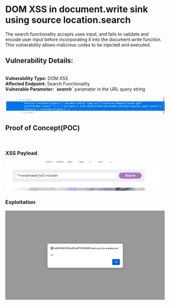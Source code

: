 <h1>DOM XSS in document.write sink using source location.search</h1>

The search functionality accepts uses input, and fails to validate and encode user input before incorporating it into the document.write function. This vulnerability allows malicious codes to be injected and executed. 

<h2>Vulnerability Details:</h2><br>
<b>Vulnerability Type:</b> DOM XSS<br>
<b>Affected Endpoint:</b> Search Functionality<br>
<b>Vulnerable Parameter:</b> <b><i>`search`</i></b> paramater in the URL query string<br><br>
<img src="https://github.com/cybermonkgirl/cyber-labs/blob/main/portswigger-labs/cross-site%20scripting/DOM%20XSS%3A%20document.write%20sink/screenshot-search-functionality.png" alt="Screenshot of Search Function">
<br>

<h2>Proof of Concept(POC)</h2><br>
<h3>XSS Payload</h3>
<img src="https://github.com/cybermonkgirl/cyber-labs/blob/74b6fc820a9d2dfd5c93b9688056244890f2f77f/portswigger-labs/cross-site%20scripting/DOM%20XSS%3A%20document.write%20sink/document.write-payload.png" alt="XSS Payload">
<br>
<h3>Exploitation</h3>
<img src="https://github.com/cybermonkgirl/cyber-labs/blob/950d311791e480a8041aa8a80c7b7436fffe547e/portswigger-labs/cross-site%20scripting/DOM%20XSS%3A%20document.write%20sink/documen-write-result.png" alt="results - XSS alert pop-up">
